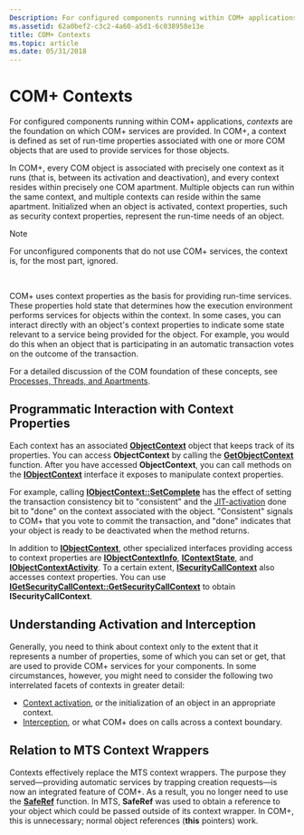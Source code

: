```yaml
---
Description: For configured components running within COM+ applications, contexts are the foundation on which COM+ services are provided.
ms.assetid: 62a0bef2-c3c2-4a60-a5d1-6c038958e13e
title: COM+ Contexts
ms.topic: article
ms.date: 05/31/2018
---
```


# COM+ Contexts

For configured components running within COM+ applications, *contexts* are the foundation on which COM+ services are provided. In COM+, a context is defined as set of run-time properties associated with one or more COM objects that are used to provide services for those objects.

In COM+, every COM object is associated with precisely one context as it runs (that is, between its activation and deactivation), and every context resides within precisely one COM apartment. Multiple objects can run within the same context, and multiple contexts can reside within the same apartment. Initialized when an object is activated, context properties, such as security context properties, represent the run-time needs of an object.

> [!Note]  
> For unconfigured components that do not use COM+ services, the context is, for the most part, ignored.

 

COM+ uses context properties as the basis for providing run-time services. These properties hold state that determines how the execution environment performs services for objects within the context. In some cases, you can interact directly with an object's context properties to indicate some state relevant to a service being provided for the object. For example, you would do this when an object that is participating in an automatic transaction votes on the outcome of the transaction.

For a detailed discussion of the COM foundation of these concepts, see [Processes, Threads, and Apartments](/windows/desktop/com/processes--threads--and-apartments).

## Programmatic Interaction with Context Properties

Each context has an associated [**ObjectContext**](/windows/desktop/api/ComSvcs/nn-comsvcs-objectcontext) object that keeps track of its properties. You can access **ObjectContext** by calling the [**GetObjectContext**](/windows/desktop/api/ComSvcs/nf-comsvcs-getobjectcontext) function. After you have accessed **ObjectContext**, you can call methods on the [**IObjectContext**](/windows/desktop/api/ComSvcs/nn-comsvcs-iobjectcontext) interface it exposes to manipulate context properties.

For example, calling [**IObjectContext::SetComplete**](/windows/desktop/api/ComSvcs/nf-comsvcs-iobjectcontext-setcomplete) has the effect of setting the transaction consistency bit to "consistent" and the [JIT-activation](com--just-in-time-activation.md) done bit to "done" on the context associated with the object. "Consistent" signals to COM+ that you vote to commit the transaction, and "done" indicates that your object is ready to be deactivated when the method returns.

In addition to [**IObjectContext**](/windows/desktop/api/ComSvcs/nn-comsvcs-iobjectcontext), other specialized interfaces providing access to context properties are [**IObjectContextInfo**](/windows/desktop/api/ComSvcs/nn-comsvcs-iobjectcontextinfo), [**IContextState**](/windows/desktop/api/ComSvcs/nn-comsvcs-icontextstate), and [**IObjectContextActivity**](/windows/desktop/api/ComSvcs/nn-comsvcs-iobjectcontextactivity). To a certain extent, [**ISecurityCallContext**](/windows/desktop/api/ComSvcs/nn-comsvcs-isecuritycallcontext) also accesses context properties. You can use [**IGetSecurityCallContext::GetSecurityCallContext**](/windows/desktop/api/ComSvcs/nf-comsvcs-igetsecuritycallcontext-getsecuritycallcontext) to obtain **ISecurityCallContext**.

## Understanding Activation and Interception

Generally, you need to think about context only to the extent that it represents a number of properties, some of which you can set or get, that are used to provide COM+ services for your components. In some circumstances, however, you might need to consider the following two interrelated facets of contexts in greater detail:

-   [Context activation](context-activation.md), or the initialization of an object in an appropriate context.
-   [Interception](interception-of-cross-context-calls.md), or what COM+ does on calls across a context boundary.

## Relation to MTS Context Wrappers

Contexts effectively replace the MTS context wrappers. The purpose they served—providing automatic services by trapping creation requests—is now an integrated feature of COM+. As a result, you no longer need to use the [**SafeRef**](/windows/desktop/api/ComSvcs/nf-comsvcs-saferef) function. In MTS, **SafeRef** was used to obtain a reference to your object which could be passed outside of its context wrapper. In COM+, this is unnecessary; normal object references (**this** pointers) work.

 

 